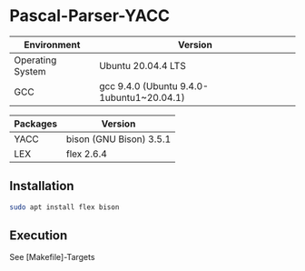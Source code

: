 # Pascal-Parser-YACC
| Environment| Version|
|-|-|
Operating System    | Ubuntu 20.04.4 LTS
GCC                 | gcc 9.4.0 (Ubuntu 9.4.0-1ubuntu1~20.04.1)

| Packages | Version |
|-|-|
YACC                | bison (GNU Bison) 3.5.1
LEX                 | flex 2.6.4

## Installation
```sh
sudo apt install flex bison
```

## Execution
See [Makefile]-Targets
